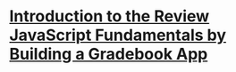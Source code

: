 # [Introduction to the Review JavaScript Fundamentals by Building a Gradebook App](https://www.freecodecamp.org/learn/javascript-algorithms-and-data-structures-v8/review-js-fundamentals-by-building-a-gradebook-app/)
